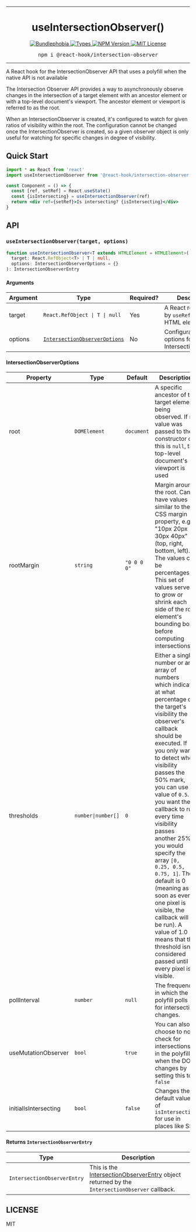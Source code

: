 <hr>
<div align="center">
  <h1 align="center">
    useIntersectionObserver()
  </h1>
</div>

<p align="center">
  <a href="https://bundlephobia.com/result?p=@react-hook/intersection-observer">
    <img alt="Bundlephobia" src="https://img.shields.io/bundlephobia/minzip/@react-hook/intersection-observer?style=for-the-badge&labelColor=24292e">
  </a>
  <a aria-label="Types" href="https://www.npmjs.com/package/@react-hook/intersection-observer">
    <img alt="Types" src="https://img.shields.io/npm/types/@react-hook/intersection-observer?style=for-the-badge&labelColor=24292e">
  </a>
  <a aria-label="NPM version" href="https://www.npmjs.com/package/@react-hook/intersection-observer">
    <img alt="NPM Version" src="https://img.shields.io/npm/v/@react-hook/intersection-observer?style=for-the-badge&labelColor=24292e">
  </a>
  <a aria-label="License" href="https://jaredlunde.mit-license.org/">
    <img alt="MIT License" src="https://img.shields.io/npm/l/@react-hook/intersection-observer?style=for-the-badge&labelColor=24292e">
  </a>
</p>

<pre align="center">npm i @react-hook/intersection-observer</pre>
<hr>
A React hook for the IntersectionObserver API that uses a polyfill when the native API is not available

The Intersection Observer API provides a way to asynchronously observe changes in
the intersection of a target element with an ancestor element or with a top-level document's viewport. The ancestor
element or viewport is referred to as the root.

When an IntersectionObserver is created, it's configured to watch for given ratios of visibility within the root. The
configuration cannot be changed once the IntersectionObserver is created, so a given observer object is only useful for
watching for specific changes in degree of visibility.

## Quick Start

```jsx harmony
import * as React from 'react'
import useIntersectionObserver from '@react-hook/intersection-observer'

const Component = () => {
  const [ref, setRef] = React.useState()
  const {isIntersecting} = useIntersectionObserver(ref)
  return <div ref={setRef}>Is intersecting? {isIntersecting}</div>
}
```

## API

### `useIntersectionObserver(target, options)`

```ts
function useIntersectionObserver<T extends HTMLElement = HTMLElement>(
  target: React.RefObject<T> | T | null,
  options: IntersectionObserverOptions = {}
): IntersectionObserverEntry
```

#### Arguments

| Argument | Type                                                          | Required? | Description                                          |
| -------- | ------------------------------------------------------------- | --------- | ---------------------------------------------------- |
| target   | <code>React.RefObject<T> &#124; T &#124; null</code>          | Yes       | A React ref created by `useRef()` or an HTML element |
| options  | [`IntersectionObserverOptions`](#intersectionobserveroptions) | No        | Configuration options for the IntersectionObserver   |

#### IntersectionObserverOptions

| Property              | Type                              | Default     | Description                                                                                                                                                                                                                                                                                                                                                                                                                                                                                                                                                                    |
| --------------------- | --------------------------------- | ----------- | ------------------------------------------------------------------------------------------------------------------------------------------------------------------------------------------------------------------------------------------------------------------------------------------------------------------------------------------------------------------------------------------------------------------------------------------------------------------------------------------------------------------------------------------------------------------------------ |
| root                  | `DOMElement`                      | `document`  | A specific ancestor of the target element being observed. If no value was passed to the constructor or this is `null`, the top-level document's viewport is used                                                                                                                                                                                                                                                                                                                                                                                                               |
| rootMargin            | `string`                          | `"0 0 0 0"` | Margin around the root. Can have values similar to the CSS margin property, e.g. "10px 20px 30px 40px" (top, right, bottom, left). The values can be percentages. This set of values serves to grow or shrink each side of the root element's bounding box before computing intersections.                                                                                                                                                                                                                                                                                     |
| thresholds            | <code>number&#124;number[]</code> | `0`         | Either a single number or an array of numbers which indicate at what percentage of the target's visibility the observer's callback should be executed. If you only want to detect when visibility passes the 50% mark, you can use a value of `0.5`. If you want the callback to run every time visibility passes another 25%, you would specify the array `[0, 0.25, 0.5, 0.75, 1]`. The default is 0 (meaning as soon as even one pixel is visible, the callback will be run). A value of 1.0 means that the threshold isn't considered passed until every pixel is visible. |
| pollInterval          | `number`                          | `null`      | The frequency in which the polyfill polls for intersection changes.                                                                                                                                                                                                                                                                                                                                                                                                                                                                                                            |
| useMutationObserver   | `bool`                            | `true`      | You can also choose to not check for intersections in the polyfill when the DOM changes by setting this to `false`                                                                                                                                                                                                                                                                                                                                                                                                                                                             |
| initialIsIntersecting | `bool`                            | `false`     | Changes the default value of `isIntersecting` for use in places like SSR                                                                                                                                                                                                                                                                                                                                                                                                                                                                                                       |

#### Returns `IntersectionObserverEntry`

| Type                        | Description                                                                                                                                                                 |
| --------------------------- | --------------------------------------------------------------------------------------------------------------------------------------------------------------------------- |
| `IntersectionObserverEntry` | This is the [IntersectionObserverEntry](https://developer.mozilla.org/en-US/docs/Web/API/IntersectionObserverEntry) object returned by the `IntersectionObserver` callback. |

## LICENSE

MIT

